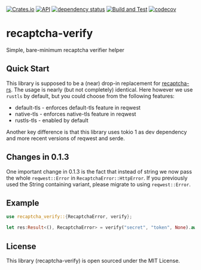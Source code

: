 [![Crates.io](https://img.shields.io/crates/v/recaptcha-verify?color=4d76ae)](https://crates.io/crates/recaptcha-verify)
[![API](https://docs.rs/recaptcha-verify/badge.svg)](https://docs.rs/recaptcha-verify)
[![dependency status](https://deps.rs/repo/github/iganev/recaptcha-verify/status.svg)](https://deps.rs/repo/github/iganev/recaptcha-verify)
[![Build and Test](https://github.com/iganev/recaptcha-verify/actions/workflows/rust.yml/badge.svg)](https://github.com/iganev/recaptcha-verify/actions/workflows/rust.yml)
[![codecov](https://codecov.io/github/iganev/recaptcha-verify/graph/badge.svg?token=B5P2TAV5BB)](https://codecov.io/github/iganev/recaptcha-verify)


# recaptcha-verify
Simple, bare-minimum recaptcha verifier helper

## Quick Start

This library is supposed to be a (near) drop-in replacement for [recaptcha-rs](https://crates.io/crates/recaptcha).
The usage is nearly (but not completely) identical. 
Here however we use `rustls` by default, but you could choose from the following features:  
- default-tls - enforces default-tls feature in reqwest
- native-tls - enforces native-tls feature in reqwest
- rustls-tls - enabled by default

Another key difference is that this library uses tokio 1 as dev dependency and more recent versions of reqwest and serde. 

## Changes in 0.1.3

One important change in 0.1.3 is the fact that instead of string we now pass the whole `reqwest::Error` in `RecaptchaError::HttpError`.
If you previously used the String containing variant, please migrate to using `reqwest::Error`.  

## Example

```rust
use recaptcha_verify::{RecaptchaError, verify};

let res:Result<(), RecaptchaError> = verify("secret", "token", None).await;
```

## License

This library (recaptcha-verify) is open sourced under the MIT License. 